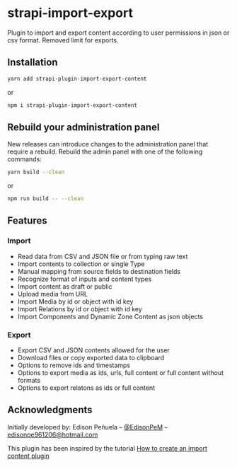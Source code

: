 # strapi-import-export

Plugin to import and export content according to user permissions in json or csv format. Removed limit for exports.

## Installation

```bash
yarn add strapi-plugin-import-export-content
```

or

```bash
npm i strapi-plugin-import-export-content
```

## Rebuild your administration panel

New releases can introduce changes to the administration panel that require a rebuild. Rebuild the admin panel with one of the following commands:

```bash
yarn build --clean
```

or

```bash
npm run build -- --clean
```

## Features

### Import

- Read data from CSV and JSON file or from typing raw text
- Import contents to collection or single Type
- Manual mapping from source fields to destination fields
- Recognize format of inputs and content types
- Import content as draft or public
- Upload media from URL
- Import Media by id or object with id key
- Import Relations by id or object with id key
- Import Components and Dynamic Zone Content as json objects

### Export

- Export CSV and JSON contents allowed for the user
- Download files or copy exported data to clipboard
- Options to remove ids and timestamps
- Options to export media as ids, urls, full content or full content without formats
- Options to export relatons as ids or full content

## Acknowledgments

Initially developed by: Edison Peñuela – [@EdisonPeM](https://github.com/EdisonPeM/) – edisonpe961206@hotmail.com

This plugin has been inspired by the tutorial [How to create an import content plugin](https://strapi.io/blog/how-to-create-an-import-content-plugin-part-1-4)
